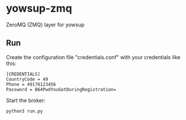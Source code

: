 # yowsup-zmq
ZeroMQ (ZMQ) layer for yowsup

## Run
Create the configuration file "credentials.conf" with your credentials like this:
```
[CREDENTIALS]
CountryCode = 49
Phone = 49176123456
Password = B64PwdYouGotDuringRegistration=
```

Start the broker:
```
python3 run.py
```
